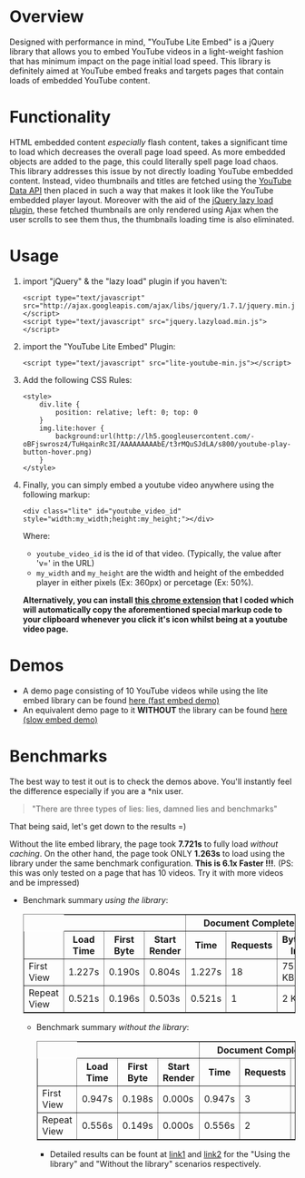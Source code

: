 Overview
========
Designed with performance in mind, "YouTube Lite Embed" is a jQuery library that allows you to embed YouTube videos in a light-weight fashion that has minimum impact on the page initial load speed. This library is definitely aimed at YouTube embed freaks and targets pages that contain loads of embedded YouTube content.

Functionality
=============
HTML embedded content *especially* flash content, takes a significant time to load which decreases the overall page load speed. As more embedded objects are added to the page, this could literally spell page load chaos. This library addresses this issue by not directly loading YouTube embedded content. Instead, video thumbnails and titles are fetched using the [YouTube Data API](http://code.google.com/apis/youtube/2.0/reference.html) then placed in such a way that makes it look like the YouTube embedded player layout. Moreover with the aid of the [jQuery lazy load plugin](http://www.appelsiini.net/projects/lazyload), these fetched thumbnails are only rendered using Ajax when the user scrolls to see them thus, the thumbnails loading time is also eliminated.

Usage
=====
1.	import "jQuery" & the "lazy load" plugin if you haven't:

        <script type="text/javascript" src="http://ajax.googleapis.com/ajax/libs/jquery/1.7.1/jquery.min.js"></script>
	    <script type="text/javascript" src="jquery.lazyload.min.js"></script>

2.	import the "YouTube Lite Embed" Plugin:

		<script type="text/javascript" src="lite-youtube-min.js"></script>

3.	Add the following CSS Rules:

    	<style>
			div.lite {
				position: relative; left: 0; top: 0
			}
			img.lite:hover {
				background:url(http://lh5.googleusercontent.com/-oBFjswrosz4/TuHqainRc3I/AAAAAAAAAbE/t3rMQuSJdLA/s800/youtube-play-button-hover.png)
			}
		</style>

4.	Finally, you can simply embed a youtube video anywhere using the following markup:

		<div class="lite" id="youtube_video_id" style="width:my_width;height:my_height;"></div>
   	Where:
	* `youtube_video_id` is the id of that video. (Typically, the value after 'v=' in the URL)
	* `my_width` and `my_height` are the width and height of the embedded player in either pixels (Ex: 360px) or percetage (Ex: 50%).

    **Alternatively, you can install [this chrome extension](https://github.com/TjWallas/YouTube-Lite-Embed/raw/TheChoz3nOne/Chrome%20Extension/YouTube%20Minified%20Embed.crx) that I coded which will automatically copy the aforementioned special markup code to your clipboard whenever you click it's icon whilst being at a youtube video page.**

Demos
=====
*    A demo page consisting of 10 YouTube videos while using the lite embed library can be found [here (fast embed demo)](http://eminemvirus2010.mypagerocks.com/demo-fast.html)
*    An equivalent demo page to it **WITHOUT** the library can be found [here (slow embed demo)](http://eminemvirus2010.mypagerocks.com/demo-slow.html)

Benchmarks
==========
The best way to test it out is to check the demos above. You'll instantly feel the difference especially if you are a *nix user.

> "There are three types of lies: lies, damned lies and benchmarks"

That being said, let's get down to the results =)

Without the lite embed library, the page took **7.721s** to fully load *without caching*. On the other hand, the page took ONLY **1.263s** to load using the library under the same benchmark configuration. **This is 6.1x Faster !!!**. (PS: this was only tested on a page that has 10 videos. Try it with more videos and be impressed)

*    Benchmark summary *using the library*:

     <table id="tableResults" class="pretty" align="center" border="1" cellpadding="10" cellspacing="0">
                    <tr>
                        <th align="center" class="empty" valign="middle" style="border:1px white solid;"></th>
                        <th align="center" class="empty" valign="middle" colspan="3"></th>
                        <th align="center" class="border" valign="middle" colspan="3">Document Complete</th>
                        <th align="center" class="border" valign="middle" colspan="3">Fully Loaded</th>
                    </tr>
                    <tr>
                        <th align="center" class="empty" valign="middle"></th>
                        <th align="center" valign="middle">Load Time</th>
                        <th align="center" valign="middle">First Byte</th>
                        <th align="center" valign="middle">Start Render</th>                                                                                                
                        <th align="center" class="border" valign="middle">Time</th>
                        <th align="center" valign="middle">Requests</th>
                        <th align="center" valign="middle">Bytes In</th>
                        <th align="center" class="border" valign="middle">Time</th>
                        <th align="center" valign="middle">Requests</th>
                        <th align="center" valign="middle">Bytes In</th>
                    </tr>
                    <tr>
                        <td align="left" valign="middle">First View</td><td id="fvLoadTime" valign="middle">1.227s</td>
                        <td id="fvTTFB" valign="middle">0.190s</td>
                        <td id="fvStartRender" valign="middle">0.804s</td>
                        <td id="fvDocComplete" class="border" valign="middle">1.227s</td>
                        <td id="fvRequestsDoc" valign="middle">18</td>
                        <td id="fvBytesDoc" valign="middle">75 KB</td>
                        <td id="fvFullyLoaded" class="border" valign="middle"><font color="green"><strong>1.263s</strong></font></td>
                        <td id="fvRequests" valign="middle">18</td>
                        <td id="fvBytes" valign="middle">75 KB</td>
                    </tr>
                                        <tr>
                        <td align="left" class="even" valign="middle">Repeat View
                         </td><td id="rvLoadTime" class="even" valign="middle">0.521s</td>
<td id="rvTTFB" class="even" valign="middle">0.196s</td>
<td id="rvStartRender" class="even" valign="middle">0.503s</td>
<td id="rvDocComplete" class="even border" valign="middle">0.521s</td>
<td id="rvRequestsDoc" class="even" valign="middle">1</td>
<td id="rvBytesDoc" class="even" valign="middle">2 KB</td>
<td id="rvFullyLoaded" class="even border" valign="middle">0.865s</td>
<td id="rvRequests" class="even" valign="middle">12</td>
<td id="rvBytes" class="even" valign="middle">6 KB</td>
                    </tr>
                                        </table>
                    

*    Benchmark summary *without the library*:

     <table id="tableResults" class="pretty" align="center" border="1" cellpadding="10" cellspacing="0">
                    <tr>
                        <th align="center" class="empty" valign="middle" style="border:1px white solid;"></th>
                        <th align="center" class="empty" valign="middle" colspan="3"></th>
                        <th align="center" class="border" valign="middle" colspan="3">Document Complete</th>
                        <th align="center" class="border" valign="middle" colspan="3">Fully Loaded</th>
                    </tr>
                    <tr>
                        <th align="center" class="empty" valign="middle"></th>
                        <th align="center" valign="middle">Load Time</th>
                        <th align="center" valign="middle">First Byte</th>
                        <th align="center" valign="middle">Start Render</th>                                                                                                
                        <th align="center" class="border" valign="middle">Time</th>
                        <th align="center" valign="middle">Requests</th>
                        <th align="center" valign="middle">Bytes In</th>
                        <th align="center" class="border" valign="middle">Time</th>
                        <th align="center" valign="middle">Requests</th>
                        <th align="center" valign="middle">Bytes In</th>
                    </tr>
                    <tr>
                        <td align="left" valign="middle">First View
                         </td><td id="fvLoadTime" valign="middle">0.947s</td>
<td id="fvTTFB" valign="middle">0.198s</td>
<td id="fvStartRender" valign="middle">0.000s</td>
<td id="fvDocComplete" class="border" valign="middle">0.947s</td>
<td id="fvRequestsDoc" valign="middle">3</td>
<td id="fvBytesDoc" valign="middle">39 KB</td>
<td id="fvFullyLoaded" class="border" valign="middle"><font color="red"><strong>7.721s</strong></font></td>
<td id="fvRequests" valign="middle">28</td>
<td id="fvBytes" valign="middle">602 KB</td>
                    </tr>
                                        <tr>
                        <td align="left" class="even" valign="middle">Repeat View
                         </td><td id="rvLoadTime" class="even" valign="middle">0.556s</td>
<td id="rvTTFB" class="even" valign="middle">0.149s</td>
<td id="rvStartRender" class="even" valign="middle">0.000s</td>
<td id="rvDocComplete" class="even border" valign="middle">0.556s</td>
<td id="rvRequestsDoc" class="even" valign="middle">2</td>
<td id="rvBytesDoc" class="even" valign="middle">6 KB</td>
<td id="rvFullyLoaded" class="even border" valign="middle">0.962s</td>
<td id="rvRequests" class="even" valign="middle">12</td>
<td id="rvBytes" class="even" valign="middle">41 KB</td>
                    </tr>
                                        </table>


*    Detailed results can be fount at [link1](http://www.webpagetest.org/result/120214_1Q_37TGK/) and [link2](http://www.webpagetest.org/result/120214_2M_37TJ5/) for the "Using the library" and "Without the library" scenarios respectively.

